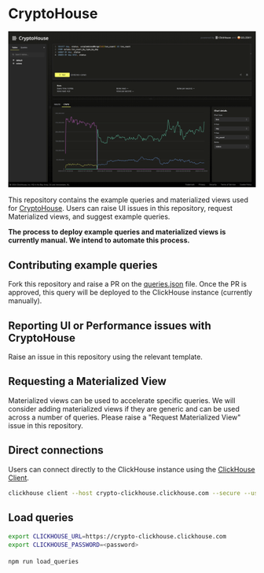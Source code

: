 # CryptoHouse

![Crypto UI](./cryptohouse.png)

This repository contains the example queries and materialized views used for [CryptoHouse](https://crypto.clickhouse.com). Users can raise UI issues in this repository, request Materialized views, and suggest example queries.

**The process to deploy example queries and materialized views is currently manual. We intend to automate this process.**

## Contributing example queries

Fork this repository and raise a PR on the [queries.json](./queries.json) file. Once the PR is approved, this query will be deployed to the ClickHouse instance (currently manually).

## Reporting UI or Performance issues with CryptoHouse

Raise an issue in this repository using the relevant template.

## Requesting a Materialized View

Materialized views can be used to accelerate specific queries. We will consider adding materialized views if they are generic and can be used across a number of queries. Please raise a "Request Materialized View" issue in this repository.

## Direct connections

Users can connect directly to the ClickHouse instance using the [ClickHouse Client](https://clickhouse.com/docs/en/interfaces/cli).

```bash
clickhouse client --host crypto-clickhouse.clickhouse.com --secure --user crypto --password ''
```

## Load queries

```bash
export CLICKHOUSE_URL=https://crypto-clickhouse.clickhouse.com
export CLICKHOUSE_PASSWORD=<password>

npm run load_queries
```